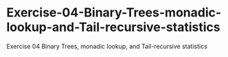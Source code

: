 # Exercise-04-Binary-Trees-monadic-lookup-and-Tail-recursive-statistics
Exercise 04 Binary Trees, monadic lookup, and Tail-recursive statistics
